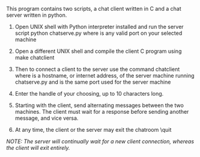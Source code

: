 This program contains two scripts, a chat client written in C and a chat server written in python.

1. Open UNIX shell with Python interpreter installed and run the server script
    python chatserve.py <PORTNUMBER> 
where <PORTNUMBER> is any valid port on your selected machine

2. Open a different UNIX shell and compile the client C program using
    make chatclient
3. Then to connect a client to the server use the command
    chatclient <HOSTNAME> <PORTNUMBER>
where <HOSTNAME> is a hostname, or internet address, of the server machine running chatserve.py
and <PORTNUMBER> is the same port used for the server machine

4. Enter the handle of your choosing, up to 10 characters long. 

5. Starting with the client, send alternating messages between the two machines. The client must wait for a 
response before sending another message, and vice versa. 

6. At any time, the client or the server may exit the chatroom 
    \quit 
    
*NOTE:  The server will continually wait for a new client connection, whereas the client will exit entirely.*
